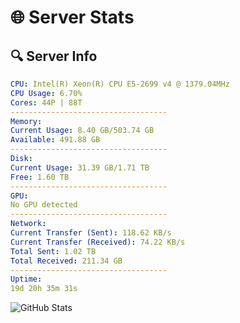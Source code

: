 # 🌐 Server Stats
## 🔍 Server Info
```yaml
CPU: Intel(R) Xeon(R) CPU E5-2699 v4 @ 1379.04MHz
CPU Usage: 6.70%
Cores: 44P | 88T
-----------------------------------
Memory:
Current Usage: 8.40 GB/503.74 GB
Available: 491.88 GB
-----------------------------------
Disk:
Current Usage: 31.39 GB/1.71 TB
Free: 1.60 TB
-----------------------------------
GPU:
No GPU detected
-----------------------------------
Network:
Current Transfer (Sent): 118.62 KB/s
Current Transfer (Received): 74.22 KB/s
Total Sent: 1.02 TB
Total Received: 211.34 GB
-----------------------------------
Uptime:
19d 20h 35m 31s
```
![GitHub Stats](https://img.shields.io/badge/Updated-2025-05-09_13:44:19-blue)